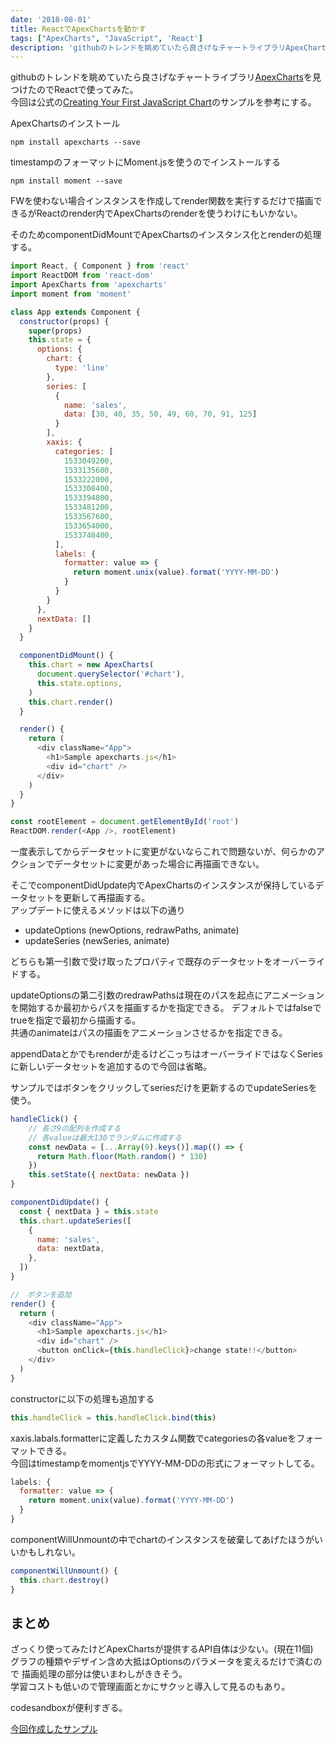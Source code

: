 ```yaml
---
date: '2018-08-01'
title: ReactでApexChartsを動かす
tags: ["ApexCharts", "JavaScript", 'React']
description: 'githubのトレンドを眺めていたら良さげなチャートライブラリApexCharts見つけたのでReactで使ってみた。'
---
```


githubのトレンドを眺めていたら良さげなチャートライブラリ[ApexCharts](https://github.com/apexcharts/apexcharts.js)を見つけたのでReactで使ってみた。  
今回は公式の[Creating Your First JavaScript Chart](https://apexcharts.com/docs/creating-first-javascript-chart/)のサンプルを参考にする。

ApexChartsのインストール

```
npm install apexcharts --save
```

timestampのフォーマットにMoment.jsを使うのでインストールする
```
npm install moment --save
```

FWを使わない場合インスタンスを作成してrender関数を実行するだけで描画できるがReactのrender内でApexChartsのrenderを使うわけにもいかない。  

そのためcomponentDidMountでApexChartsのインスタンス化とrenderの処理する。

```javascript
import React, { Component } from 'react'
import ReactDOM from 'react-dom'
import ApexCharts from 'apexcharts'
import moment from 'moment'

class App extends Component {
  constructor(props) {
    super(props)
    this.state = {
      options: {
        chart: {
          type: 'line'
        },
        series: [
          {
            name: 'sales',
            data: [30, 40, 35, 50, 49, 60, 70, 91, 125]
          }
        ],
        xaxis: {
          categories: [
            1533049200,
            1533135600,
            1533222000,
            1533308400,
            1533394800,
            1533481200,
            1533567600,
            1533654000,
            1533740400,
          ],
          labels: {
            formatter: value => {
              return moment.unix(value).format('YYYY-MM-DD')
            }
          }
        }
      },
      nextData: []
    }
  }

  componentDidMount() {
    this.chart = new ApexCharts(
      document.querySelector('#chart'),
      this.state.options,
    )
    this.chart.render()
  }

  render() {
    return (
      <div className="App">
        <h1>Sample apexcharts.js</h1>
        <div id="chart" />
      </div>
    )
  }
}

const rootElement = document.getElementById('root')
ReactDOM.render(<App />, rootElement)

```

一度表示してからデータセットに変更がないならこれで問題ないが、何らかのアクションでデータセットに変更があった場合に再描画できない。  

そこでcomponentDidUpdate内でApexChartsのインスタンスが保持しているデータセットを更新して再描画する。  
アップデートに使えるメソッドは以下の通り

* updateOptions (newOptions, redrawPaths, animate)
* updateSeries (newSeries, animate)

どちらも第一引数で受け取ったプロパティで既存のデータセットをオーバーライドする。  

updateOptionsの第二引数のredrawPathsは現在のパスを起点にアニメーションを開始するか最初からパスを描画するかを指定できる。
デフォルトではfalseでtrueを指定で最初から描画する。  
共通のanimateはパスの描画をアニメーションさせるかを指定できる。

appendDataとかでもrenderが走るけどこっちはオーバーライドではなくSeriesに新しいデータセットを追加するので今回は省略。

サンプルではボタンをクリックしてseriesだけを更新するのでupdateSeriesを使う。

```javascript
handleClick() {
    // 長さ9の配列を作成する
    // 各valueは最大130でランダムに作成する
    const newData = [...Array(9).keys()].map(() => {
      return Math.floor(Math.random() * 130)
    })
    this.setState({ nextData: newData })
}

componentDidUpdate() {
  const { nextData } = this.state
  this.chart.updateSeries([
    {
      name: 'sales',
      data: nextData,
    },
  ])
}

//　ボタンを追加
render() {
  return (
    <div className="App">
      <h1>Sample apexcharts.js</h1>
      <div id="chart" />
      <button onClick={this.handleClick}>change state!!</button>
    </div>
  )
}
```
constructorに以下の処理も追加する

```javascript
this.handleClick = this.handleClick.bind(this)
```

xaxis.labals.formatterに定義したカスタム関数でcategoriesの各valueをフォーマットできる。  
今回はtimestampをmomentjsでYYYY-MM-DDの形式にフォーマットしてる。

```javascript
labels: {
  formatter: value => {
    return moment.unix(value).format('YYYY-MM-DD')
  }
}
```

componentWillUnmountの中でchartのインスタンスを破棄してあげたほうがいいかもしれない。
```javascript
componentWillUnmount() {
  this.chart.destroy()
}
```

## まとめ

ざっくり使ってみたけどApexChartsが提供するAPI自体は少ない。(現在11個)  
グラフの種類やデザイン含め大抵はOptionsのパラメータを変えるだけで済むので
描画処理の部分は使いまわしがききそう。  
学習コストも低いので管理画面とかにサクッと導入して見るのもあり。

codesandboxが便利すぎる。

[今回作成したサンプル](https://codesandbox.io/s/j7n2ky39x5)